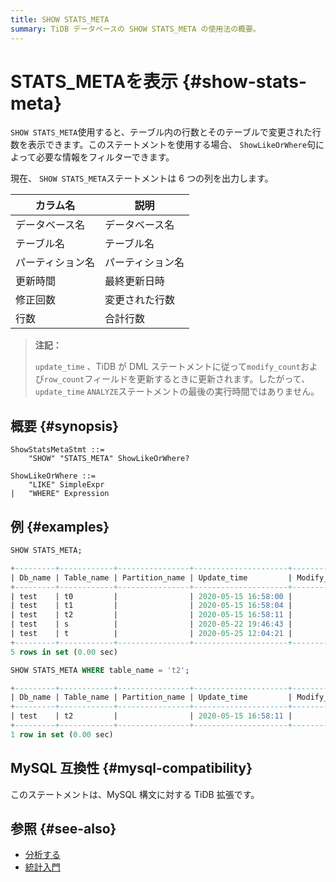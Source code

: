 ```yaml
---
title: SHOW STATS_META
summary: TiDB データベースの SHOW STATS_META の使用法の概要。
---
```


# STATS_METAを表示 {#show-stats-meta}

`SHOW STATS_META`使用すると、テーブル内の行数とそのテーブルで変更された行数を表示できます。このステートメントを使用する場合、 `ShowLikeOrWhere`句によって必要な情報をフィルターできます。

現在、 `SHOW STATS_META`ステートメントは 6 つの列を出力します。

| カラム名     | 説明       |
| -------- | -------- |
| データベース名  | データベース名  |
| テーブル名    | テーブル名    |
| パーティション名 | パーティション名 |
| 更新時間     | 最終更新日時   |
| 修正回数     | 変更された行数  |
| 行数       | 合計行数     |

> **注記：**
>
> `update_time` 、TiDB が DML ステートメントに従って`modify_count`および`row_count`フィールドを更新するときに更新されます。したがって、 `update_time` `ANALYZE`ステートメントの最後の実行時間ではありません。

## 概要 {#synopsis}

```ebnf+diagram
ShowStatsMetaStmt ::=
    "SHOW" "STATS_META" ShowLikeOrWhere?

ShowLikeOrWhere ::=
    "LIKE" SimpleExpr
|   "WHERE" Expression
```

## 例 {#examples}

```sql
SHOW STATS_META;
```

```sql
+---------+------------+----------------+---------------------+--------------+-----------+
| Db_name | Table_name | Partition_name | Update_time         | Modify_count | Row_count |
+---------+------------+----------------+---------------------+--------------+-----------+
| test    | t0         |                | 2020-05-15 16:58:00 |            0 |         0 |
| test    | t1         |                | 2020-05-15 16:58:04 |            0 |         0 |
| test    | t2         |                | 2020-05-15 16:58:11 |            0 |         0 |
| test    | s          |                | 2020-05-22 19:46:43 |            0 |         0 |
| test    | t          |                | 2020-05-25 12:04:21 |            0 |         0 |
+---------+------------+----------------+---------------------+--------------+-----------+
5 rows in set (0.00 sec)
```

```sql
SHOW STATS_META WHERE table_name = 't2';
```

```sql
+---------+------------+----------------+---------------------+--------------+-----------+
| Db_name | Table_name | Partition_name | Update_time         | Modify_count | Row_count |
+---------+------------+----------------+---------------------+--------------+-----------+
| test    | t2         |                | 2020-05-15 16:58:11 |            0 |         0 |
+---------+------------+----------------+---------------------+--------------+-----------+
1 row in set (0.00 sec)
```

## MySQL 互換性 {#mysql-compatibility}

このステートメントは、MySQL 構文に対する TiDB 拡張です。

## 参照 {#see-also}

-   [分析する](/sql-statements/sql-statement-analyze-table.md)
-   [統計入門](/statistics.md)
